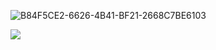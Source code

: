 ![B84F5CE2-6626-4B41-BF21-2668C7BE6103](https://github.com/vampaku/vampaku/assets/139192960/b7f42a5c-828c-4efb-9100-07f7dd580ba8)


![](https://komarev.com/ghpvc/?username=vampaku&label=VIEWERS&color=red&style=for-the-badge&base=400)
ㅤ 
